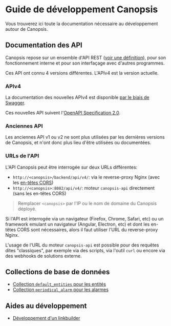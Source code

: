 # Guide de développement Canopsis

Vous trouverez ici toute la documentation nécessaire au développement autour de Canopsis.

## Documentation des API

Canopsis repose sur un ensemble d'API REST ([voir une définition](https://www.redhat.com/fr/topics/api/what-is-a-rest-api)), pour son fonctionnement interne et pour son interfaçage avec d'autres programmes.

Ces API ont connu 4 versions différentes. L'APIv4 est la version actuelle.

### APIv4

La documentation des nouvelles APIv4 est disponible [par le biais de Swagger](./swagger).

Ces nouvelles API suivent l'[OpenAPI Specification 2.0](https://github.com/OAI/OpenAPI-Specification/blob/main/versions/2.0.md).

### Anciennes API

Les anciennes API v1 ou v2 ne sont plus utilisées par les dernières versions de Canopsis, et n'ont donc plus lieu d'être utilisées ou documentées.

### URLs de l'API

L'API Canopsis peut être interrogée sur deux URLs différentes:

 - `http://<canopsis>/backend/api/v4/`: via le reverse-proxy Nginx (avec les [en-têtes CORS](https://developer.mozilla.org/fr/docs/Web/HTTP/CORS))
 - `http://<canopsis>:8082/api/v4/`: moteur `canopsis-api` directement (sans les en-têtes CORS)

> Remplacer `<canopsis>` par l'IP ou le nom de domaine du Canopsis déployé.

Si l'API est interrogée via un navigateur (Firefox, Chrome, Safari, etc) ou un framework emulant un navigateur (Angular, Electron, etc) et dont les en-têtes CORS sont nécessaires, alors il faut utiliser l'URL du reverse-proxy Nginx.

L'usage de l'URL du moteur `canopsis-api` est possible pour des requêtes dites "classiques", par exemple via des scripts, via l'outil `curl` ou encore via des webhooks de solutions externe.

## Collections de base de données

* [Collection `default_entities` pour les entités](base-de-donnees/default-entities.md)
* [Collection `periodical_alarm` pour les alarmes](base-de-donnees/periodical-alarm.md)

## Aides au développement

* [Développement d'un linkbuilder](dev-linkbuilder.md)
